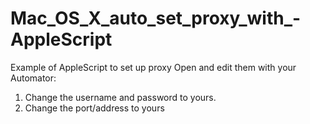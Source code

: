 # Mac_OS_X_auto_set_proxy_with_-AppleScript
Example of AppleScript to set up proxy
Open and edit them with your Automator:
1. Change the username and password to yours.
2. Change the port/address to yours
